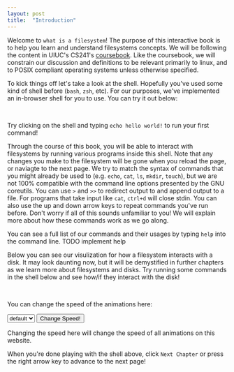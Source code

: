 ```yaml
---
layout: post
title:  "Introduction"
---
```


<script>
var animated_shell;
var animated_fs;
window.onload = function() {
    var shell = new Shell(new LayeredFilesystem(), document.getElementById("shell_parent"));
    shell.main("{{ site.baseurl }}");
    console.log("set up shell");

    var canvas = create_canvas('fs_vis');
    animated_fs = new LayeredFilesystem(null, canvas);
    animated_shell = new Shell(animated_fs, document.getElementById("shell_fs_parent"));
    animated_shell.main("{{ site.baseurl }}");
    console.log("set up animated shell");
};
</script>

Welcome to `what is a filesystem`!
The purpose of this interactive book is to help you learn and understand filesystems concepts.
We will be following the content in UIUC's CS241's [coursebook](https://github.com/illinois-cs241/coursebook/wiki).
Like the coursebook, we will constrain our discussion and definitions to be relevant primarily to linux, and to POSIX compliant operating systems unless otherwise specified.

To kick things off let's take a look at the shell.
Hopefully you've used some kind of shell before (`bash`, `zsh`, etc).
For our purposes, we've implemented an in-browser shell for you to use.
You can try it out below:

<div id="shell_parent"></div>
<br>

Try clicking on the shell and typing `echo hello world!` to run your first command!

Through the course of this book, you will be able to interact with filesystems by running various programs inside this shell.
Note that any changes you make to the filesystem will be gone when you reload the page, or naviagte to the next page.
We try to match the syntax of commands that you might already be used to
(e.g. `echo`, `cat`, `ls`, `mkdir`, `touch`), but we are not 100% compatible with the command line options presented by the GNU coreutils.
You can use `>` and `>>` to redirect output to and append output to a file.
For programs that take input like `cat`, `ctrl+d` will close stdin.
You can also use the up and down arrow keys to repeat commands you've run before.
Don't worry if all of this sounds unfamiliar to you!
We will explain more about how these commands work as we go along.

You can see a full list of our commands and their usages by typing `help` into the command line. TODO implement help

Below you can see our visulization for how a filesystem interacts with a disk.
It may look daunting now, but it will be demystified in further chapters as we learn more about filesystems and disks.
Try running some commands in the shell below and see how/if they interact with the disk!

<div id="shell_fs_parent"></div>
<br>
<canvas id="fs_vis"></canvas>

You can change the speed of the animations here:

<select id="speed_selector">
<option value="">default</option>
</select>
<button onclick='change_speed()'>Change Speed!</button>

<script>
for (var i = 10; i <= 100; i++) {
    var opt = document.createElement('option');
    opt.value = i.toString();
    opt.innerText = i + "ms";
    document.getElementById('speed_selector').appendChild(opt);
}
async function change_speed() {
    var speed_value = document.getElementById('speed_selector').value;
    animated_fs.ioctl(
        await animated_fs.open("/", O_ACCESS),
        IOCTL_SET_ANIMATION_DURATION,
        {
            duration: speed_value,
            save: true,
        }
    );
    alert("Changed animation speed to "+ speed_value + "ms");
}
</script>

Changing the speed here will change the speed of all animations on this website.

When you're done playing with the shell above, click `Next Chapter` or press the right arrow key to advance to the next page!
